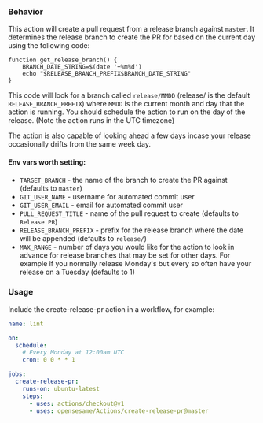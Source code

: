 ### Behavior

This action will create a pull request from a release branch against `master`. It determines the release branch to create the PR for based on the current day using the following code:
```shell
function get_release_branch() {
    BRANCH_DATE_STRING=$(date '+%m%d')
    echo "$RELEASE_BRANCH_PREFIX$BRANCH_DATE_STRING"
}
```
This code will look for a branch called `release/MMDD` (release/ is the default `RELEASE_BRANCH_PREFIX`) where `MMDD` is the current month and day that the action is running. You should schedule the action to run on the day of the release. (Note the action runs in the UTC timezone)

The action is also capable of looking ahead a few days incase your release occasionally drifts from the same week day. 

#### Env vars worth setting:

- `TARGET_BRANCH` - the name of the branch to create the PR against (defaults to `master`)
- `GIT_USER_NAME` - username for automated commit user
- `GIT_USER_EMAIL` - email for automated commit user
- `PULL_REQUEST_TITLE` - name of the pull request to create (defaults to `Release PR`)
- `RELEASE_BRANCH_PREFIX` - prefix for the release branch where the date will be appended (defaults to `release/`)
- `MAX_RANGE` - number of days you would like for the action to look in advance for release branches that may be set for other days. For example if you normally release Monday's but every so often have your release on a Tuesday (defaults to 1)

### Usage

Include the create-release-pr action in a workflow, for example:

```yaml
name: lint

on: 
  schedule:
    # Every Monday at 12:00am UTC
    cron: 0 0 * * 1

jobs:
  create-release-pr:
    runs-on: ubuntu-latest
    steps:
      - uses: actions/checkout@v1
      - uses: opensesame/Actions/create-release-pr@master
```